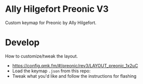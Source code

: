 # Ally Hilgefort Preonic V3

Custom keymap for Preonic by Ally Hilgefort.

# Develop

How to customize/tweak the layout.

- https://config.qmk.fm/#/preonic/rev3/LAYOUT_preonic_1x2uC
- Load the keymap `.json` from this repo: [](./allyhilgefort-preonic.json)
- Tweak what you'd like and follow the instructions for flashing
